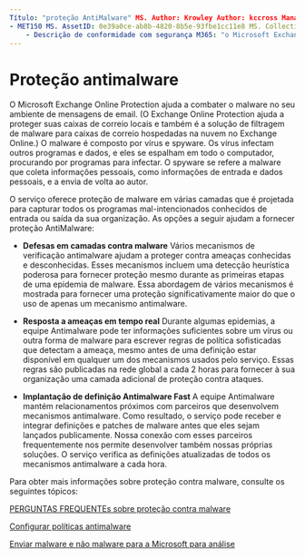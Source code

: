 ```yaml
---
Título: "proteção AntiMalware" MS. Author: Krowley Author: kccross Manager: laurawi MS. Date: 11/17/2014 MS. Audience: profissionais MS. Topic: artigo MS. Service: O365-seccomp MS. Custom: TN2DMC localization_priority: normal. appverid:
- MET150 MS. AssetID: 0e39a0ce-ab8b-4820-8b5e-93fbe1cc11e8 MS. Collection:
    - Descrição de conformidade com segurança M365: "o Microsoft Exchange Online Protection ajuda a combater o malware em seu ambiente de mensagens de email. O malware é composto por vírus e spyware. Os vírus infectam outros programas e dados, e eles se espalham em todo o computador, procurando por programas para infectar. O spyware se refere a malware que coleta informações pessoais, como informações de entrada e dados pessoais, e a envia de volta ao autor. "
---
```


# <a name="anti-malware-protection"></a>Proteção antimalware

O Microsoft Exchange Online Protection ajuda a combater o malware no seu ambiente de mensagens de email. (O Exchange Online Protection ajuda a proteger suas caixas de correio locais e também é a solução de filtragem de malware para caixas de correio hospedadas na nuvem no Exchange Online.) O malware é composto por vírus e spyware. Os vírus infectam outros programas e dados, e eles se espalham em todo o computador, procurando por programas para infectar. O spyware se refere a malware que coleta informações pessoais, como informações de entrada e dados pessoais, e a envia de volta ao autor. 
  
O serviço oferece proteção de malware em várias camadas que é projetada para capturar todos os programas mal-intencionados conhecidos de entrada ou saída da sua organização. As opções a seguir ajudam a fornecer proteção AntiMalware:
  
- **Defesas em camadas contra malware** Vários mecanismos de verificação antimalware ajudam a proteger contra ameaças conhecidas e desconhecidas. Esses mecanismos incluem uma detecção heurística poderosa para fornecer proteção mesmo durante as primeiras etapas de uma epidemia de malware. Essa abordagem de vários mecanismos é mostrada para fornecer uma proteção significativamente maior do que o uso de apenas um mecanismo antimalware. 
    
- **Resposta a ameaças em tempo real** Durante algumas epidemias, a equipe Antimalware pode ter informações suficientes sobre um vírus ou outra forma de malware para escrever regras de política sofisticadas que detectam a ameaça, mesmo antes de uma definição estar disponível em qualquer um dos mecanismos usados pelo serviço. Essas regras são publicadas na rede global a cada 2 horas para fornecer à sua organização uma camada adicional de proteção contra ataques. 
    
- **Implantação de definição Antimalware Fast** A equipe Antimalware mantém relacionamentos próximos com parceiros que desenvolvem mecanismos antimalware. Como resultado, o serviço pode receber e integrar definições e patches de malware antes que eles sejam lançados publicamente. Nossa conexão com esses parceiros frequentemente nos permite desenvolver também nossas próprias soluções. O serviço verifica as definições atualizadas de todos os mecanismos antimalware a cada hora. 
    
Para obter mais informações sobre proteção contra malware, consulte os seguintes tópicos: 
  
[PERGUNTAS FREQUENTEs sobre proteção contra malware](anti-malware-protection-faq-eop.md)
  
[Configurar políticas antimalware](configure-anti-malware-policies.md)
  
[Enviar malware e não malware para a Microsoft para análise](submitting-malware-and-non-malware-to-microsoft-for-analysis.md)
  

